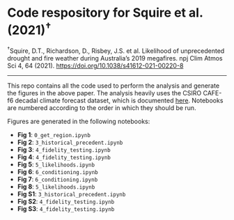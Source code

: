 Code respository for Squire et al. (2021)<sup>&dagger;</sup>
============================================================

<sup>&dagger;</sup>Squire, D.T., Richardson, D., Risbey, J.S. et al. Likelihood of unprecedented drought and fire weather during Australia’s 2019 megafires. npj Clim Atmos Sci 4, 64 (2021). https://doi.org/10.1038/s41612-021-00220-8

***

This repo contains all the code used to perform the analysis and generate the figures in the above paper. The analysis heavily uses the CSIRO CAFE-f6 decadal climate forecast dataset, which is documented [here](https://github.com/dougiesquire/CAFE-f6_documentation). Notebooks are numbered according to the order in which they should be run.

Figures are generated in the following notebooks:
 - **Fig 1**: `0_get_region.ipynb`
 - **Fig 2**: `3_historical_precedent.ipynb`
 - **Fig 3**: `4_fidelity_testing.ipynb`
 - **Fig 4**: `4_fidelity_testing.ipynb`
 - **Fig 5**: `5_likelihoods.ipynb`
 - **Fig 6**: `6_conditioning.ipynb`
 - **Fig 7**: `6_conditioning.ipynb`
 - **Fig 8**: `5_likelihoods.ipynb`
 - **Fig S1**: `3_historical_precedent.ipynb`
 - **Fig S2**: `4_fidelity_testing.ipynb`
 - **Fig S3**: `4_fidelity_testing.ipynb`
